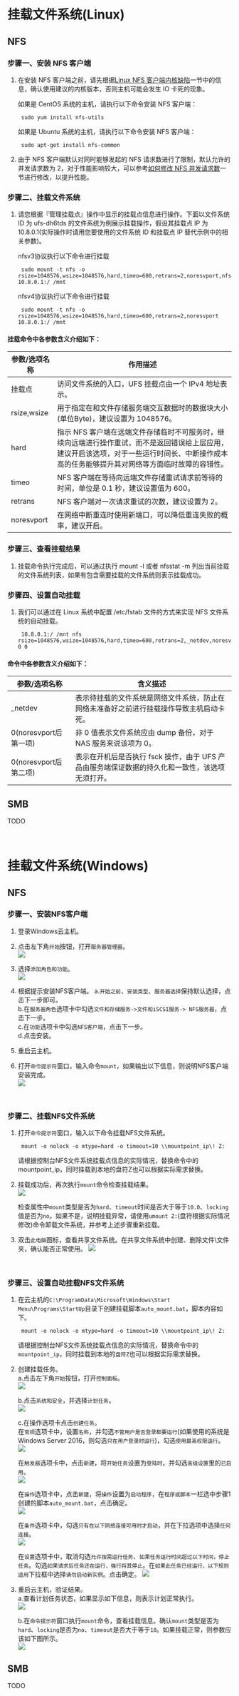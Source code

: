

# 挂载文件系统(Linux)

## NFS

### 步骤一、安装 NFS 客户端

1. 在安装 NFS 客户端之前，请先根据[Linux NFS 客户端内核缺陷](/ufs/faq?id=linux-nfs-客户端内核缺陷)一节中的信息，确认使用建议的内核版本，否则主机可能会发生 IO 卡死的现象。

    如果是 CentOS 系统的主机，请执行以下命令安装 NFS 客户端：

        sudo yum install nfs-utils

    如果是 Ubuntu 系统的主机，请执行以下命令安装 NFS 客户端：

        sudo apt-get install nfs-common

2. 由于 NFS 客户端默认对同时能够发起的 NFS 请求数进行了限制，默认允许的并发请求数为 2，对于性能影响较大，可以参考[如何修改 NFS 并发请求数](/ufs/faq?id=如何修改-nfs-请求并发数？)一节进行修改，以提升性能。

### 步骤二、挂载文件系统
1. 请您根据『管理挂载点』操作中显示的挂载点信息进行操作。下面以文件系统 ID 为 ufs-dh6tds 的文件系统为例展示挂载操作，假设其挂载点 IP 为 10.8.0.1(实际操作时请用您要使用的文件系统 ID 和挂载点 IP 替代示例中的相关参数)。

    nfsv3协议执行以下命令进行挂载

        sudo mount -t nfs -o rsize=1048576,wsize=1048576,hard,timeo=600,retrans=2,noresvport,nfsvers=3,proto=tcp,mountproto=tcp,nolock,noacl 10.8.0.1:/ /mnt

    nfsv4协议执行以下命令进行挂载

        sudo mount -t nfs -o rsize=1048576,wsize=1048576,hard,timeo=600,retrans=2,noresvport 10.8.0.1:/ /mnt

#### 挂载命令中各参数含义介绍如下：

|参数/选项名称          |作用描述     |
|---------|-----------------------------------------------------------------|
|挂载点	|访问文件系统的入口，UFS 挂载点由一个 IPv4 地址表示。|
|rsize,wsize	|用于指定在和文件存储服务端交互数据时的数据块大小(单位Byte)，建议设置为 1048576。|
|hard	|指示 NFS 客户端在远端文件存储临时不可服务时，继续向远端进行操作重试，而不是返回错误给上层应用，建议开启该选项，对于一些运行时间长、中断操作成本高的任务能够提升其对网络等方面临时故障的容错性。|
|timeo	|NFS 客户端在等待向远端文件存储重试请求前等待的时间，单位是 0.1 秒，建议设置值为 600。|
|retrans	|NFS 客户端对一次请求重试的次数，建议设置为 2。|
|noresvport	|在网络中断重连时使用新端口，可以降低重连失败的概率，建议开启。|

### 步骤三、查看挂载结果
1. 挂载命令执行完成后，可以通过执行 mount -l 或者 nfsstat -m 列出当前挂载的文件系统列表，如果有包含需要挂载的文件系统则表示挂载成功。

### 步骤四、设置自动挂载
1. 我们可以通过在 Linux 系统中配置 /etc/fstab 文件的方式来实现 NFS 文件系统的自动挂载。

        10.8.0.1:/ /mnt nfs rsize=1048576,wsize=1048576,hard,timeo=600,retrans=2,_netdev,noresvport 0 0

#### 命令中各参数含义介绍如下：
|参数/选项名称          |含义描述     |
|---------|-----------------------------------------------------------------|
|_netdev	|表示待挂载的文件系统是网络文件系统，防止在网络未准备好之前进行挂载操作导致主机启动卡死。|
|0(noresvport后第一项)	|非 0 值表示文件系统应由 dump 备份，对于 NAS 服务来说该项为 0。|
|0(noresvport后第二项)	|表示在开机后是否执行 fsck 操作，由于 UFS 产品由服务端保证数据的持久化和一致性，该选项无须打开。|


## SMB

TODO

<br/>

# 挂载文件系统(Windows)

## NFS

### 步骤一、安装NFS客户端  
1. 登录Windows云主机。
2. 点击左下角`开始`按钮，打开`服务器管理器`。  
    ![](/images/mount/windows_mount1.png)

3. 选择`添加角色和功能`。  
    ![](/images/mount/windows_mount2.png)

4. 根据提示安装NFS客户端。
    a.`开始之前`、`安装类型`、`服务器选择`保持默认选择，点击下一步即可。  
    b.在`服务器角色`选项卡中勾选`文件和存储服务->文件和iSCSI服务-> NFS服务器`，点击下一步。  
    c.在`功能`选项卡中勾选`NFS客户端`，点击下一步。  
    d.点击安装。  

5. 重启云主机。

6. 打开`命令提示符`窗口，输入命令`mount`，如果输出以下信息，则说明NFS客户端安装完成。  
    ![](/images/mount/windows_mount3.png)

<br/>

### 步骤二、挂载NFS文件系统  
1. 打开`命令提示符`窗口，输入以下命令挂载NFS文件系统。

        mount -o nolock -o mtype=hard -o timeout=10 \\mountpoint_ip\! Z:

    请根据控制台NFS文件系统挂载点信息的实际情况，替换命令中的mountpoint_ip，同时挂载到本地的盘符Z也可以根据实际需求替换。

2. 挂载成功后，再次执行`mount`命令检查挂载结果。  
    ![](/images/mount/windows_mount4.png)

    检查属性中`mount`类型是否为`hard`、`timeout`时间是否大于等于`10.0`、`locking`值是否为`no`。如果不是，说明挂载异常，请使用`umount Z:`(盘符根据实际情况修改)命令卸载文件系统，并参考上述步骤重新挂载。

3. 双击`此电脑`图标，查看共享文件系统。在共享文件系统中创建、删除文件\文件夹，确认能否正常使用。
    ![](/images/mount/windows_mount5.png)

<br/>

### 步骤三、设置自动挂载NFS文件系统  

1. 在云主机的`C:\ProgramData\Microsoft\Windows\Start Menu\Programs\StartUp`目录下创建挂载脚本`auto_mount.bat`，脚本内容如下。

        mount -o nolock -o mtype=hard -o timeout=10 \\mountpoint_ip\! Z:

    请根据控制台NFS文件系统挂载点信息的实际情况，替换命令中的`mountpoint_ip`，同时挂载到本地的`盘符Z`也可以根据实际需求替换。

2. 创建挂载任务。  
    a.点击左下角`开始`按钮，打开`控制面板`。  
    ![](/images/mount/windows_mount6.png)

    b.点击`系统和安全`，并选择`计划任务`。  
    ![](/images/mount/windows_mount7.png)

    c.在操作选项卡点击`创建任务`。  
    在`常规`选项卡中，设置`名称`，并勾选`不管用户是否登录都要运行`(如果使用的系统是Windows Server 2016，则勾选`只在用户登录时运行`)，勾选`使用最高权限运行`。 
    ![](/images/mount/windows_mount8.png)

    在`触发器`选项卡中，点击`新建`，将`开始任务`设置为`登陆时`，并勾选`高级设置`里的`已启用`。  
    ![](/images/mount/windows_mount9.png)

    在`操作`选项卡中，点击`新建`，将`操作`设置为`启动程序`，在`程序或脚本`一栏选中步骤1创建的脚本`auto_mount.bat`，点击确定。  
    ![](/images/mount/windows_mount10.png)

    在`条件`选项卡中，勾选`只有在以下网络连接可用时才启动`，并在下拉选项中选择`任何连接`。  
    ![](/images/mount/windows_mount11.png)

    在`设置`选项卡中，取消勾选`允许按需运行任务`、`如果任务运行时间超过以下时间，停止任务`。勾选`如果请求后任务还在运行，强行将其停止`。在`如果此任务已经运行，以下规则适用`下拉框中选择`请勿启动新实例`。点击确定。
    ![](/images/mount/windows_mount12.png)

3. 重启云主机，验证结果。  
     a.查看计划任务状态，如果显示如下信息，则表示计划正常执行。  
     ![](/images/mount/windows_mount13.png)

     b.在`命令提示符`窗口执行`mount`命令，查看挂载信息。确认`mount`类型是否为`hard`、`locking`是否为`no`、`timeout`是否大于等于`10`。如果挂载正常，则参数应该如下图所示。  
    ![](/images/mount/windows_mount14.png)

## SMB

TODO